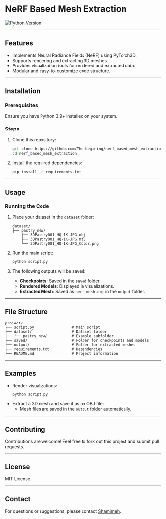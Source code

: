 

# **NeRF Based Mesh Extraction**

[![Python Version](https://img.shields.io/badge/Python-3.9+-blue.svg)](https://www.python.org/)  


---

## **Features**
- Implements Neural Radiance Fields (NeRF) using PyTorch3D.
- Supports rendering and extracting 3D meshes.
- Provides visualization tools for rendered and extracted data.
- Modular and easy-to-customize code structure.

---

## **Installation**
### Prerequisites
Ensure you have Python 3.9+ installed on your system.

### Steps
1. Clone this repository:
   ```bash
   git clone https://github.com/The-begining/nerf_based_mesh_extraction.git
   cd nerf_based_mesh_extraction
   ```

2. Install the required dependencies:
   ```bash
   pip install -r requirements.txt
   ```

---

## **Usage**
### Running the Code
1. Place your dataset in the `dataset` folder:
   ```
   dataset/
   ├── pastry_new/
       ├── 3DPastry001_HQ-1K-JPG.obj
       ├── 3DPastry001_HQ-1K-JPG.mtl
       └── 3DPastry001_HQ-1K-JPG_Color.png
   ```

2. Run the main script:
   ```bash
   python script.py
   ```

3. The following outputs will be saved:
   - **Checkpoints**: Saved in the `saved` folder.
   - **Rendered Models**: Displayed in visualizations.
   - **Extracted Mesh**: Saved as `nerf_mesh.obj` in the `output` folder.

---

## **File Structure**
```
project/
├── script.py                 # Main script
├── dataset/                  # Dataset folder
│   └── pastry_new/           # Example subfolder
├── saved/                    # Folder for checkpoints and models
├── output/                   # Folder for extracted meshes
├── requirements.txt          # Dependencies
└── README.md                 # Project information
```

---

## **Examples**
- Render visualizations:
  ```python
  python script.py
  ```
- Extract a 3D mesh and save it as an OBJ file:
  - Mesh files are saved in the `output` folder automatically.

---

## **Contributing**
Contributions are welcome! Feel free to fork out this project and submit pull requests.

---

## **License**
MIT License.

---

## **Contact**
For questions or suggestions, please contact [Shamimeh](mailto:shamimehmohajeri@gmail.com).
